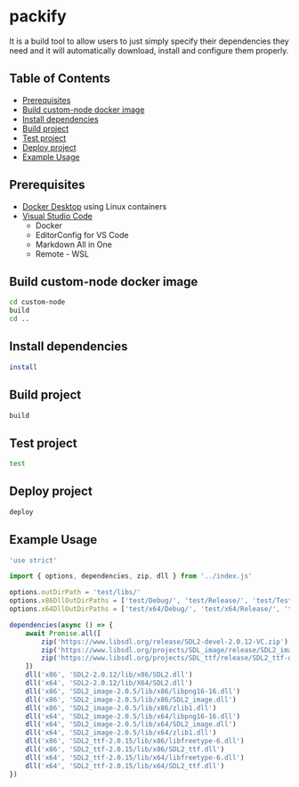 # packify
It is a build tool to allow users to just simply specify their dependencies they need and it will automatically download, install and configure them properly.

## Table of Contents
- [Prerequisites](https://gitlab.com/ii887522/packify#prerequisites)
- [Build custom-node docker image](https://gitlab.com/ii887522/packify#build-custom-node-docker-image)
- [Install dependencies](https://gitlab.com/ii887522/packify#install-dependencies)
- [Build project](https://gitlab.com/ii887522/packify#build-project)
- [Test project](https://gitlab.com/ii887522/packify#test-project)
- [Deploy project](https://gitlab.com/ii887522/packify#deploy-project)
- [Example Usage](https://gitlab.com/ii887522/packify#example-usage)

## Prerequisites
- [Docker Desktop](https://www.docker.com/products/docker-desktop) using Linux containers
- [Visual Studio Code](https://code.visualstudio.com/)
    - Docker
    - EditorConfig for VS Code
    - Markdown All in One
    - Remote - WSL

## Build custom-node docker image
```sh
cd custom-node
build
cd ..
```

## Install dependencies
```sh
install
```

## Build project
```sh
build
```

## Test project
```sh
test
```

## Deploy project
```sh
deploy
```

## Example Usage
```js
'use strict'

import { options, dependencies, zip, dll } from '../index.js'

options.outDirPath = 'test/libs/'
options.x86DllOutDirPaths = ['test/Debug/', 'test/Release/', 'test/Test/'],
options.x64DllOutDirPaths = ['test/x64/Debug/', 'test/x64/Release/', 'test/x64/Test/']

dependencies(async () => {
    await Promise.all([
        zip('https://www.libsdl.org/release/SDL2-devel-2.0.12-VC.zip'),
        zip('https://www.libsdl.org/projects/SDL_image/release/SDL2_image-devel-2.0.5-VC.zip'),
        zip('https://www.libsdl.org/projects/SDL_ttf/release/SDL2_ttf-devel-2.0.15-VC.zip')
    ])
    dll('x86', 'SDL2-2.0.12/lib/x86/SDL2.dll')
    dll('x64', 'SDL2-2.0.12/lib/X64/SDL2.dll')
    dll('x86', 'SDL2_image-2.0.5/lib/x86/libpng16-16.dll')
    dll('x86', 'SDL2_image-2.0.5/lib/x86/SDL2_image.dll')
    dll('x86', 'SDL2_image-2.0.5/lib/x86/zlib1.dll')
    dll('x64', 'SDL2_image-2.0.5/lib/x64/libpng16-16.dll')
    dll('x64', 'SDL2_image-2.0.5/lib/x64/SDL2_image.dll')
    dll('x64', 'SDL2_image-2.0.5/lib/x64/zlib1.dll')
    dll('x86', 'SDL2_ttf-2.0.15/lib/x86/libfreetype-6.dll')
    dll('x86', 'SDL2_ttf-2.0.15/lib/x86/SDL2_ttf.dll')
    dll('x64', 'SDL2_ttf-2.0.15/lib/x64/libfreetype-6.dll')
    dll('x64', 'SDL2_ttf-2.0.15/lib/x64/SDL2_ttf.dll')
})
```
